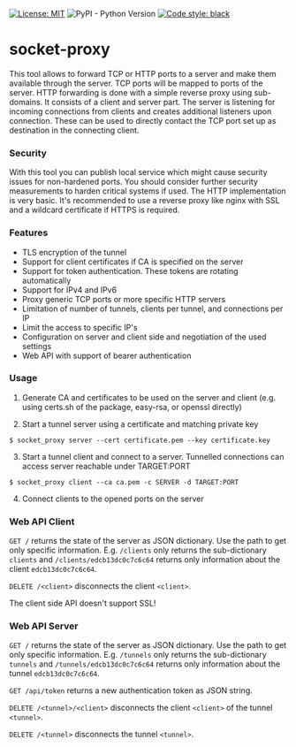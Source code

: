 [![License: MIT](https://img.shields.io/badge/License-MIT-yellow.svg)](https://opensource.org/licenses/MIT)
![PyPI - Python Version](https://img.shields.io/pypi/pyversions/socket-proxy)
[![Code style: black](https://img.shields.io/badge/code%20style-black-000000.svg)](https://github.com/psf/black)

# socket-proxy

This tool allows to forward TCP or HTTP ports to a server and make them available through the server.
TCP ports will be mapped to ports of the server. HTTP forwarding is done with a simple reverse
proxy using sub-domains. It consists of a client and server part. The server is listening for
incoming connections from clients and creates additional listeners upon connection. These can be
used to directly contact the TCP port set up as destination in the connecting client.

### Security

With this tool you can publish local service which might cause security issues for non-hardened
ports. You should consider further security measurements to harden critical systems if used. The
HTTP implementation is very basic. It's recommended to use a reverse proxy
like nginx with SSL and a wildcard certificate if HTTPS is required.

### Features

- TLS encryption of the tunnel
- Support for client certificates if CA is specified on the server
- Support for token authentication. These tokens are rotating automatically
- Support for IPv4 and IPv6
- Proxy generic TCP ports or more specific HTTP servers
- Limitation of number of tunnels, clients per tunnel, and connections per IP
- Limit the access to specific IP's
- Configuration on server and client side and negotiation of the used settings
- Web API with support of bearer authentication

### Usage

1. Generate CA and certificates to be used on the server and client (e.g. using certs.sh of the package, easy-rsa, or openssl directly)

2. Start a tunnel server using a certificate and matching private key
```
$ socket_proxy server --cert certificate.pem --key certificate.key
```

3. Start a tunnel client and connect to a server. Tunnelled connections can access server reachable under TARGET:PORT
```
$ socket_proxy client --ca ca.pem -c SERVER -d TARGET:PORT
```

4. Connect clients to the opened ports on the server

### Web API Client

`GET /` returns the state of the server as JSON dictionary. Use the path to get only specific information.
E.g. `/clients` only returns the sub-dictionary `clients` and `/clients/edcb13dc0c7c6c64` returns only
information about the client `edcb13dc0c7c6c64`.

`DELETE /<client>` disconnects the client `<client>`.

The client side API doesn't support SSL!

### Web API Server

`GET /` returns the state of the server as JSON dictionary. Use the path to get only specific information.
E.g. `/tunnels` only returns the sub-dictionary `tunnels` and `/tunnels/edcb13dc0c7c6c64` returns only
information about the tunnel `edcb13dc0c7c6c64`.

`GET /api/token` returns a new authentication token as JSON string.

`DELETE /<tunnel>/<client>` disconnects the client `<client>` of the tunnel `<tunnel>`.

`DELETE /<tunnel>` disconnects the tunnel `<tunnel>`.
